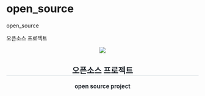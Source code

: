 # open_source
open_source

오픈소스 프로젝트 
<div align= "center">
    <img src="https://capsule-render.vercel.app/api?type=waving&color=gradient&height=120&text=Hello%20World&animation=fadeIn&fontColor=000000&fontSize=50" />
    </div>
    <div align= "center"> 
    <h2 style="border-bottom: 1px solid #d8dee4; color: #282d33;"> 오픈소스 프로젝트 </h2>  
    <div style="font-weight: 700; font-size: 15px; text-align: center; color: #282d33;"> open source project </div> 
    </div>
    

